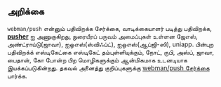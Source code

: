 ## அறிக்கை

`webman/push` என்னும் பதிவிறக்க சேர்க்கை, வாடிக்கையாளர் படித்து பதிவிறக்க, **[pusher](https://pusher.com)** ஐ அணுகுகிறது, நுரையீரப் பருவம் அமைப்புகள் உள்ளன ஜேஎஸ், அண்ட்ராய்டு(ஜாவா), ஐஒஎஸ்(ஸ்விஃப்ட்), ஐஒஎஸ்(ஆப்ஜி-ஸி), uniapp.
பின்புற பதிவிறக்க் எஸ்டிகேட்கை எஸ்டிகேட் தம்புள்ளியுக்கும், நோட், ருபி, அஸ்ப், ஜாவா, பைதான், கோ போன்ற பிற மொழிகளுக்கும் ஆன்மிகமாக உடனடியாக இயக்கப்படுகின்றது. தகவல் அனைத்து குறிப்புகளுக்கு [webman/push சேர்க்கை](https://www.workerman.net/plugin/2) பார்க்க.
